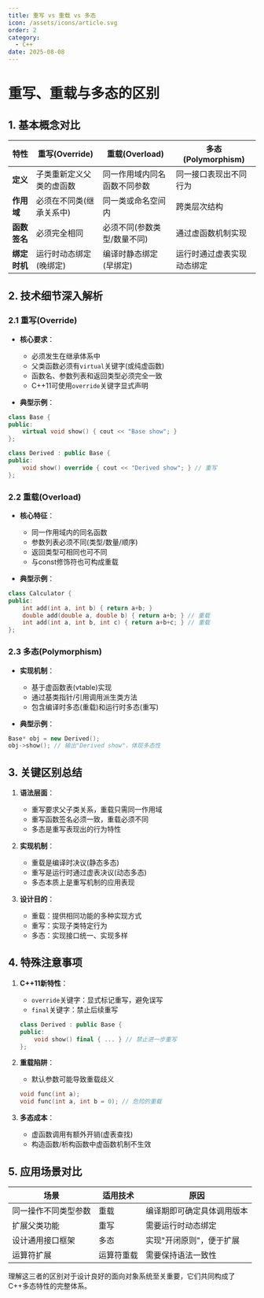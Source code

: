 ```yaml
---
title: 重写 vs 重载 vs 多态
icon: /assets/icons/article.svg
order: 2
category:
  - C++
date: 2025-08-08
---
```


# 重写、重载与多态的区别

## 1. 基本概念对比

| 特性       | 重写(Override)               | 重载(Overload)               | 多态(Polymorphism)           |
|------------|-----------------------------|-----------------------------|-----------------------------|
| **定义**    | 子类重新定义父类的虚函数      | 同一作用域内同名函数不同参数  | 同一接口表现出不同行为        |
| **作用域**  | 必须在不同类(继承关系中)      | 同一类或命名空间内            | 跨类层次结构                  |
| **函数签名**| 必须完全相同                 | 必须不同(参数类型/数量不同)   | 通过虚函数机制实现            |
| **绑定时机**| 运行时动态绑定(晚绑定)        | 编译时静态绑定(早绑定)        | 运行时通过虚表实现动态绑定     |

## 2. 技术细节深入解析

### 2.1 重写(Override)

- **核心要求**：
  - 必须发生在继承体系中
  - 父类函数必须有`virtual`关键字(或纯虚函数)
  - 函数名、参数列表和返回类型必须完全一致
  - C++11可使用`override`关键字显式声明
  
- **典型示例**：

```cpp
class Base {
public:
    virtual void show() { cout << "Base show"; }
};

class Derived : public Base {
public:
    void show() override { cout << "Derived show"; } // 重写
};
```

### 2.2 重载(Overload)

- **核心特征**：
  - 同一作用域内的同名函数
  - 参数列表必须不同(类型/数量/顺序)
  - 返回类型可相同也可不同
  - 与const修饰符也可构成重载
  
- **典型示例**：

```cpp
class Calculator {
public:
    int add(int a, int b) { return a+b; }
    double add(double a, double b) { return a+b; } // 重载
    int add(int a, int b, int c) { return a+b+c; } // 重载
};
```

### 2.3 多态(Polymorphism)

- **实现机制**：
  - 基于虚函数表(vtable)实现
  - 通过基类指针/引用调用派生类方法
  - 包含编译时多态(重载)和运行时多态(重写)

- **典型示例**：

```cpp
Base* obj = new Derived();
obj->show(); // 输出"Derived show"，体现多态性
```

## 3. 关键区别总结

1. **语法层面**：
   - 重写要求父子类关系，重载只需同一作用域
   - 重写函数签名必须一致，重载必须不同
   - 多态是重写表现出的行为特性

2. **实现机制**：
   - 重载是编译时决议(静态多态)
   - 重写是运行时通过虚表决议(动态多态)
   - 多态本质上是重写机制的应用表现

3. **设计目的**：
   - 重载：提供相同功能的多种实现方式
   - 重写：实现子类特定行为
   - 多态：实现接口统一、实现多样

## 4. 特殊注意事项

1. **C++11新特性**：
   - `override`关键字：显式标记重写，避免误写
   - `final`关键字：禁止后续重写

   ```cpp
   class Derived : public Base {
   public:
       void show() final { ... } // 禁止进一步重写
   };
   ```

2. **重载陷阱**：
   - 默认参数可能导致重载歧义

   ```cpp
   void func(int a);
   void func(int a, int b = 0); // 危险的重载
   ```

3. **多态成本**：
   - 虚函数调用有额外开销(虚表查找)
   - 构造函数/析构函数中虚函数机制不生效

## 5. 应用场景对比

| 场景               | 适用技术          | 原因                           |
|--------------------|------------------|-------------------------------|
| 同一操作不同类型参数 | 重载             | 编译期即可确定具体调用版本      |
| 扩展父类功能        | 重写             | 需要运行时动态绑定              |
| 设计通用接口框架    | 多态             | 实现"开闭原则"，便于扩展        |
| 运算符扩展          | 运算符重载        | 需要保持语法一致性              |

理解这三者的区别对于设计良好的面向对象系统至关重要，它们共同构成了C++多态特性的完整体系。
